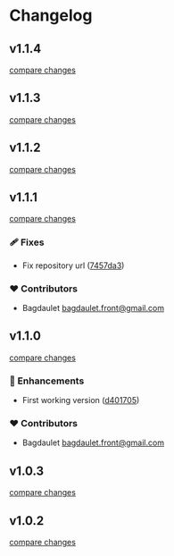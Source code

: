 # Changelog


## v1.1.4

[compare changes](https://github.com/bug145/nuxt-init-actions/compare/v1.1.3...v1.1.4)

## v1.1.3

[compare changes](https://github.com/bug145/nuxt-init-actions/compare/v1.1.2...v1.1.3)

## v1.1.2

[compare changes](https://github.com/bug145/nuxt-init-actions/compare/v1.1.1...v1.1.2)

## v1.1.1

[compare changes](https://github.com/bug145/nuxt-init-actions/compare/v1.1.0...v1.1.1)

### 🩹 Fixes

- Fix repository url ([7457da3](https://github.com/bug145/nuxt-init-actions/commit/7457da3))

### ❤️ Contributors

- Bagdaulet <bagdaulet.front@gmail.com>

## v1.1.0

[compare changes](https://github.com/bug145/nuxt-init-actions/compare/v1.0.3...v1.1.0)

### 🚀 Enhancements

- First working version ([d401705](https://github.com/bug145/nuxt-init-actions/commit/d401705))

### ❤️ Contributors

- Bagdaulet <bagdaulet.front@gmail.com>

## v1.0.3

[compare changes](https://github.com/bug145/nuxt-init-actions/compare/v1.0.2...v1.0.3)

## v1.0.2

[compare changes](https://github.com/bug145/nuxt-init-actions/compare/v1.0.1...v1.0.2)


